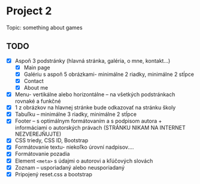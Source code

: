 # Project 2
Topic: something about games
## TODO
- [X] Aspoň 3 podstránky (hlavná stránka, galéria, o mne, kontakt...)
  - [X] Main page
  - [X] Galériu s aspoň 5 obrázkami- minimálne 2 riadky, minimálne 2 stĺpce
  - [X] Contact
  - [X] About me
- [X] Menu- vertikálne alebo horizontálne – na všetkých podstránkach rovnaké a funkčné
- [X] 1 z obrázkov na hlavnej stránke bude odkazovať na stránku školy
- [X] Tabuľku – minimálne 3 riadky, minimálne 2 stĺpce
- [X] Footer – s optimálnym formátovaním a s podpisom autora + informáciami o autorských právach (STRÁNKU NIKAM NA INTERNET NEZVEREJŇUJTE)
- [X] CSS triedy, CSS ID, Bootstrap
- [X] Formátovanie textu- niekoľko úrovní nadpisov....
- [X] Formátovanie pozadia
- [X] Element `<meta>` s údajmi o autorovi a kľúčových slovách
- [X] Zoznam – usporiadaný alebo neusporiadaný
- [X] Pripojený reset.css a bootstrap
